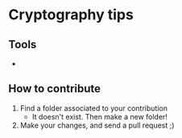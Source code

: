 # Cryptography tips

## Tools
*


## How to contribute
1. Find a folder associated to your contribution
    * It doesn't exist. Then make a new folder!
2. Make your changes, and send a pull request ;) 
